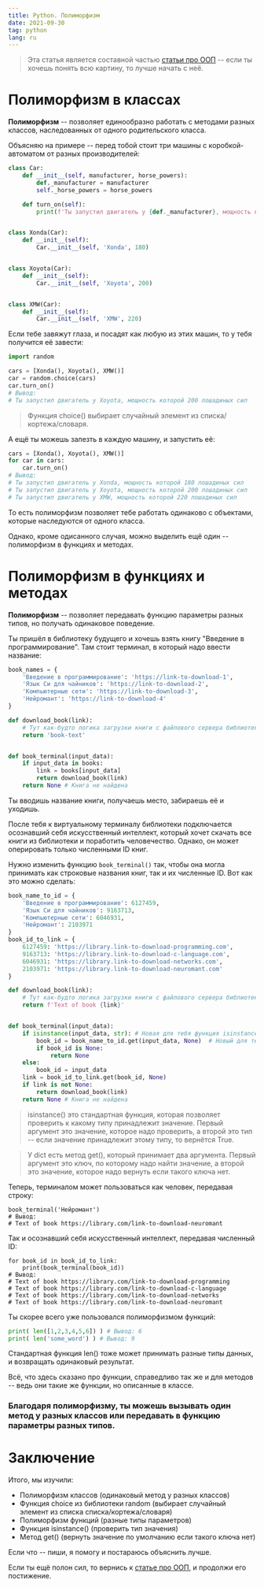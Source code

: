 ```yaml
---
title: Python. Полиморфизм
date: 2021-09-30
tag: python
lang: ru
---
```


> Эта статья является составной частью [статьи про ООП](../oop) -- если ты хочешь понять всю картину, то лучше начать с неё.

# Полиморфизм в классах

**Полиморфизм** -- позволяет единообразно работать с методами разных классов, наследованных от одного родительского класса.

Объясняю на примере -- перед тобой стоит три машины с коробкой-автоматом от разных производителей:

```python
class Car:
    def __init__(self, manufacturer, horse_powers):
        def._manufacturer = manufacturer
        self._horse_powers = horse_powers

    def turn_on(self):
        print(f'Ты запустил двигатель у {def._manufacturer}, мощность которой {self._horse_powers} лошадиных сил')


class Xonda(Car):
    def __init__(self):
        Car.__init__(self, 'Xonda', 180)


class Xoyota(Car):
    def __init__(self):
        Car.__init__(self, 'Xoyota', 200)


class XMW(Car):
    def __init__(self):
        Car.__init__(self, 'XMW', 220)
```

Если тебе завяжут глаза, и посадят как любую из этих машин, то у тебя получится её завести:

```python
import random

cars = [Xonda(), Xoyota(), XMW()]
car = random.choice(cars)
car.turn_on()
# Вывод:
# Ты запустил двигатель у Xoyota, мощность которой 200 лошадиных сил
```

> Функция choice() выбирает случайный элемент из списка/кортежа/словаря.

А ещё ты можешь залезть в каждую машину, и запустить её:

```python
cars = [Xonda(), Xoyota(), XMW()]
for car in cars:
    car.turn_on()
# Вывод:
# Ты запустил двигатель у Xonda, мощность которой 180 лошадиных сил
# Ты запустил двигатель у Xoyota, мощность которой 200 лошадиных сил
# Ты запустил двигатель у XMW, мощность которой 220 лошадиных сил
```

То есть полиморфизм позволяет тебе работать одинаково с объектами, которые наследуются от одного класса.

Однако, кроме одисанного случая, можно выделить ещё один -- полиморфизм в функциях и методах.

# Полиморфизм в функциях и методах

**Полиморфизм** -- позволяет передавать функцию параметры разных типов, но получать одинаковое поведение.

Ты пришёл в библиотеку будущего и хочешь взять книгу "Введение в программирование". Там стоит терминал, в который надо ввести название:

```python
book_names = {
    'Введение в программирование': 'https://link-to-download-1',
    'Язык Си для чайников': 'https://link-to-download-2',
    'Компьютерные сети': 'https://link-to-download-3',
    'Нейромант': 'https://link-to-download-4'
}

def download_book(link):
    # Тут как-будто логика загрузки книги с файлового сервера библиотеки
    return 'book-text'


def book_terminal(input_data):
    if input_data in books:
        link = books[input_data]
        return download_book(link)
    return None # Книга не найдена
```

Ты вводишь название книги, получаешь место, забираешь её и уходишь.

После тебя к виртуальному терминалу библиотеки подключается осознавший себя искусственный интеллект, который хочет скачать все книги из библиотеки и поработить человечество. Однако, он может оперировать только численными ID книг.

Нужно изменить функцию `book_terminal()` так, чтобы она могла принимать как строковые названия книг, так и их численные ID. Вот как это можно сделать:

```python
book_name_to_id = {
    'Введение в программирование': 6127459,
    'Язык Си для чайников': 9163713,
    'Компьютерные сети': 6046931,
    'Нейромант': 2103971
}
book_id_to_link = {
    6127459: 'https://library.link-to-download-programming.com',
    9163713: 'https://library.link-to-download-c-language.com',
    6046931: 'https://library.link-to-download-networks.com',
    2103971: 'https://library.link-to-download-neuromant.com'
}

def download_book(link):
    # Тут как-будто логика загрузки книги с файлового сервера библиотеки
    return f'Text of book {link}'


def book_terminal(input_data):
    if isinstance(input_data, str): # Новая для тебя функция isinstance(), описание ниже
        book_id = book_name_to_id.get(input_data, None)  # Новый для тебя метод get(), описание ниже
        if book_id is None:
            return None
    else:
        book_id = input_data
    link = book_id_to_link.get(book_id, None)
    if link is not None:
        return download_book(link)
    return None # Книга не найдена
```

> isinstance() это стандартная функция, которая позволяет проверить к какому типу принадлежит значение. Первый аргумент это значение, которое надо проверить, а второй это тип -- если значение принадлежит этому типу, то вернётся True.

> У dict есть метод get(), который принимает два аргумента. Первый аргумент это ключ, по которому надо найти значение, а второй это значение, которое надо вернуть если такого ключа нет.

Теперь, терминалом может пользоваться как человек, передавая строку:

```pyhon
book_terminal('Нейромант')
# Вывод:
# Text of book https://library.com/link-to-download-neuromant
```

Так и осознавший себя искусственный интеллект, передавая численный ID:

```pyhon
for book_id in book_id_to_link:
    print(book_terminal(book_id))
# Вывод:
# Text of book https://library.com/link-to-download-programming
# Text of book https://library.com/link-to-download-c-language
# Text of book https://library.com/link-to-download-networks
# Text of book https://library.com/link-to-download-neuromant
```

Ты скорее всего уже пользовался полиморфизмом функций:

```python
print( len([1,2,3,4,5,6]) ) # Вывод: 6
print( len('some_word') ) # Вывод: 9
```

Стандартная функция len() тоже может принимать разные типы данных, и возвращать одинаковый результат.

Всё, что здесь сказано про функции, справедливо так же и для методов -- ведь они такие же функции, но описанные в классе.

### Благодаря полиморфизму, ты можешь вызывать один метод у разных классов или передавать в функцию параметры разных типов.

# Заключение

Итого, мы изучили:

* Полиморфизм классов (одинаковый метод у разных классов)
* Функция choice из библиотеки random (выбирает случайный элемент из списка списка/кортежа/словаря)
* Полиморфизм функций (разные типы параметров)
* Функция isinstance() (проверить тип значения)
* Метод get() (вернуть значение по умолчанию если такого ключа нет)

Если что -- пиши, я помогу и постараюсь объяснить лучше.

Если ты ещё полон сил, то вернись к [статье про ООП](../oop), и продолжи его постижение.
